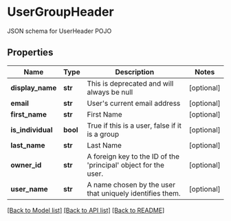# UserGroupHeader

JSON schema for UserHeader POJO
## Properties
Name | Type | Description | Notes
------------ | ------------- | ------------- | -------------
**display_name** | **str** | This is deprecated and will always be null | [optional] 
**email** | **str** | User&#39;s current email address  | [optional] 
**first_name** | **str** | First Name | [optional] 
**is_individual** | **bool** | True if this is a user, false if it is a group | [optional] 
**last_name** | **str** | Last Name | [optional] 
**owner_id** | **str** | A foreign key to the ID of the &#39;principal&#39; object for the user.  | [optional] 
**user_name** | **str** | A name chosen by the user that uniquely identifies them. | [optional] 

[[Back to Model list]](../README.md#documentation-for-models) [[Back to API list]](../README.md#documentation-for-api-endpoints) [[Back to README]](../README.md)


